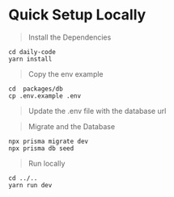 # Quick Setup Locally

> Install the Dependencies
```
cd daily-code
yarn install
```
> Copy the env example
```
cd  packages/db
cp .env.example .env
```
>Update the .env file with the database url

> Migrate and the Database
```
npx prisma migrate dev
npx prisma db seed
```
> Run locally
```
cd ../..
yarn run dev
```